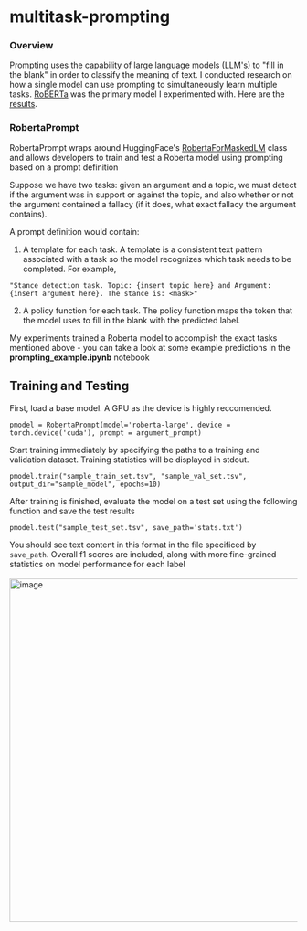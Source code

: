 # multitask-prompting

### Overview

Prompting uses the capability of large language models (LLM's) to "fill in the blank" in order to classify the meaning of text. I conducted research on how a single model can use prompting to simultaneously learn multiple tasks. [RoBERTa](https://arxiv.org/abs/1907.11692) was the primary model I experimented with. Here are the [results](https://urf.columbia.edu/sites/default/files/symposium/LI%20Evan-%20Poster.pdf).

### RobertaPrompt

RobertaPrompt wraps around HuggingFace's [RobertaForMaskedLM](https://huggingface.co/docs/transformers/model_doc/roberta#transformers.RobertaForMaskedLM) class and allows developers to train and test a Roberta model using prompting based on a prompt definition <br>

Suppose we have two tasks: given an argument and a topic, we must detect if the argument was in support or against the topic, and also whether or not the argument contained a fallacy (if it does, what exact fallacy the argument contains). <br>

A prompt definition would contain: <br>
1) A template for each task. A template is a consistent text pattern associated with a task so the model recognizes which task needs to be completed. For example, <br>
```
"Stance detection task. Topic: {insert topic here} and Argument: {insert argument here}. The stance is: <mask>"
```
2) A policy function for each task. The policy function maps the token that the model uses to fill in the blank with the predicted label.

My experiments trained a Roberta model to accomplish the exact tasks mentioned above - you can take a look at some example predictions in the <b>prompting_example.ipynb</b> notebook

## Training and Testing
First, load a base model. A GPU as the device is highly reccomended.
```
pmodel = RobertaPrompt(model='roberta-large', device = torch.device('cuda'), prompt = argument_prompt)
```
Start training immediately by specifying the paths to a training and validation dataset. Training statistics will be displayed in stdout.
```
pmodel.train("sample_train_set.tsv", "sample_val_set.tsv", output_dir="sample_model", epochs=10)
```
After training is finished, evaluate the model on a test set using the following function and save the test results
```
pmodel.test("sample_test_set.tsv", save_path='stats.txt')
```
You should see text content in this format in the file specificed by ```save_path```. Overall f1 scores are included, along with more fine-grained statistics on model performance for each label <br> <br>
<img width="601" alt="image" src="https://user-images.githubusercontent.com/42917263/188069319-1d48df38-8db5-44f8-894e-0e42fe3b1f81.png">
